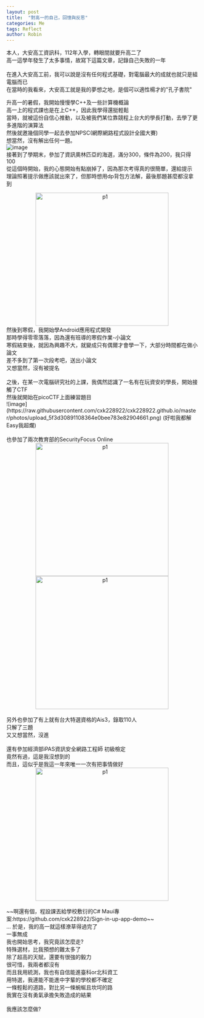 ```yaml
---
layout: post
title:  "對高一的自己，回憶與反思"
categories: Me
tags: Reflect
author: Robin
---
```


本人，大安高工資訊科，112年入學，轉眼間就要升高二了<br>
高一這學年發生了太多事情，故寫下這篇文章，記錄自己失敗的一年<br>
<br>
在進入大安高工前，我可以說是沒有任何程式基礎，對電腦最大的成就也就只是組電腦而已<br>
在當時的我看來，大安高工就是我的夢想之地，是個可以適性楊才的"孔子書院"<br>

升高一的暑假，我開始慢慢學C\+\+及一些計算機概論<br>
高一上的程式課也是在上C\+\+，因此我學得還挺輕鬆<br>
當時，就被這份自信心推動，以及被我們某位靠競程上台大的學長打動，去學了更多進階的演算法<br>
然後就邀幾個同學一起去參加NPSC(網際網路程式設計全國大賽)<br>
想當然，沒有解出任何一題。<br>
![image](https://hackmd.io/_uploads/HJmMhqT8R.png)
<br>
接著到了學期末，參加了資訊奧林匹亞的海選，滿分300，條件為200，我只得100<br>
從這個時開始，我的心態開始有點崩掉了，因為那次考得真的很簡單，還給提示<br>
理論照著提示做應該就出來了，但那時想用dp背包方法解，最後那題甚麼都沒拿到<br>
<div align="center">
	<img src="https://hackmd.io/_uploads/rk1d3qTU0.png" alt="p1" width="350">
</div>
然後到寒假，我開始學Android應用程式開發<br>
那時學得零零落落，因為還有班導的寒假作業-小論文<br>
寒假結束後，就因為興趣不大，就變成只有偶爾才會學一下，大部分時間都在做小論文<br>
差不多到了第一次段考吧，送出小論文<br>
又想當然，沒有被提名<br>
<br>
之後，在某一次電腦研究社的上課，我偶然認識了一名有在玩資安的學長，開始接觸了CTF<br>
然後就開始在picoCTF上面練習題目<br>
![image](https://raw.githubusercontent.com/cxk228922/cxk228922.github.io/master/photos/upload_5f3d30891108364e0bee783e82904661.png)
(好啦我都解Easy我超爛)<br>
<br>
也參加了兩次教育部的SecurityFocus Online
<div align="center">
	<img src="https://hackmd.io/_uploads/HyQHVf0IR.png" alt="p1" width="350">
	<img src="https://hackmd.io/_uploads/HyN5Uf080.png" alt="p1" width="350">
</div>
<br>
另外也參加了有上就有台大特選資格的Ais3，錄取110人<br>
只解了三題<br>
又又想當然，沒進<br>
<br>
還有參加經濟部iPAS資訊安全網路工程師 初級檢定<br>
竟然有過，這是我沒想到的<br>
而且，這似乎是我這一年來唯一一次有把事情做好<br>
<div align="center">
	<img src="https://hackmd.io/_uploads/S1V4VANPA.png" alt="p1" width="350">
</div>
<br>
~~啊還有個，程設課丟給學校敷衍的C# Maui專案:https://github.com/cxk228922/Sign-in-up-app-demo~~
<br>
...
於是，我的高一就這樣潦草得過完了<br>
一事無成<br>
我也開始思考，我究竟該怎麼走?<br>
特殊選材，比我預想的難太多了<br>
除了超高的天賦，還要有很強的毅力<br>
很可惜，我兩者都沒有<br>
而且我用統測，我也有自信能進臺科or北科資工<br>
用特選，我連能不能進中字輩的學校都不確定<br>
一條輕鬆的道路，對比另一條蜿蜒且坎坷的路<br>
我實在沒有勇氣承擔失敗造成的結果<br>
<br>
我應該怎麼做?
